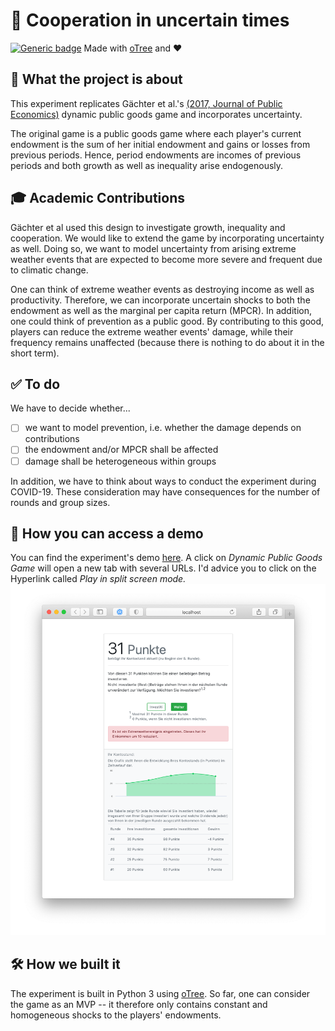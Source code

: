# 🤷‍ Cooperation in uncertain times
[![Generic badge](https://img.shields.io/badge/Status:-WIP-yellow.svg)](https://shields.io/)
Made with [oTree](https://www.sciencedirect.com/science/article/pii/S2214635016000101) and ❤️

## 🧐 What the project is about
This experiment replicates Gächter et al.'s [(2017, Journal of Public Economics)](https://www.sciencedirect.com/science/article/pii/S0047272717300361)
dynamic public goods game and incorporates uncertainty. 

The original game is a public goods game where each player's current endowment is the sum of her initial endowment and 
gains or losses from previous periods. Hence, period endowments are incomes of previous periods and both growth as well 
as inequality arise endogenously.

## 🎓 Academic Contributions
Gächter et al used this design to investigate growth, inequality and cooperation. We would like to extend the game by
incorporating uncertainty as well. Doing so, we want to model uncertainty from arising extreme weather events that are
expected to become more severe and frequent due to climatic change.

One can think of extreme weather events as destroying income as well as productivity. Therefore, we can incorporate
uncertain shocks to both the endowment as well as the marginal per capita return (MPCR). In addition, one could think of 
prevention as a public good. By contributing to this good, players can reduce the extreme weather events' damage, while
their frequency remains unaffected (because there is nothing to do about it in the short term).

## ✅ To do
We have to decide whether...
- [ ] we want to model prevention, i.e. whether the damage depends on contributions
- [ ] the endowment and/or MPCR shall be affected
- [ ] damage shall be heterogeneous within groups

In addition, we have to think about ways to conduct the experiment during COVID-19. These consideration may have
consequences for the number of rounds and group sizes.

## 🚏 How you can access a demo
You can find the experiment's demo [here](https://cliccs.herokuapp.com/demo/). A click on _Dynamic Public Goods Game_ 
will open a new tab with several URLs. I'd advice you to click on the Hyperlink called _Play in split screen mode._
[![](figures/Decision_Screen.png)](https://cliccs.herokuapp.com/demo/)


## 🛠 How we built it
The experiment is built in Python 3 using [oTree](https://www.sciencedirect.com/science/article/pii/S2214635016000101).
So far, one can consider the game as an MVP -- it therefore only contains constant and homogeneous shocks to the 
players' endowments. 

